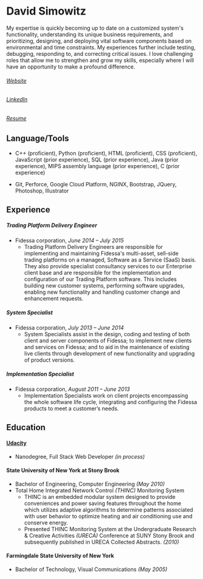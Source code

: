 David Simowitz
==============
My expertise is quickly becoming up to date on a customized system's functionality, understanding its unique business requirements, and prioritizing, designing, and deploying vital software components based on environmental and time constraints. My experiences further include testing, debugging, responding to, and correcting critical issues. I love challenging roles that allow me to strengthen and grow my skills, especially where I will have an opportunity to make a profound difference.
###### [Website](http://www.davidsimowitz.com)
###### [LinkedIn](https://www.linkedin.com/in/davidsimowitz)
###### [Resume](https://github.com/davidsimowitz/about-me/blob/master/david_simowitz_resume.pdf)


Language/Tools
--------------
- C++ (proficient), Python (proficient), HTML (proficient), CSS (proficient), JavaScript (prior experience), SQL (prior experience), Java (prior experience), MIPS assembly language (prior experience), C (prior experience)

- Git, Perforce, Google Cloud Platform, NGINX, Bootstrap, JQuery, Photoshop, Illustrator


Experience
----------
##### Trading Platform Delivery Engineer
- Fidessa corporation, _June 2014 – July 2015_
    - Trading Platform Delivery Engineers are responsible for implementing and maintaining Fidessa's multi-asset, sell-side trading platforms on a managed, Software as a Service (SaaS) basis. They also provide specialist consultancy services to our Enterprise client base and are responsible for the implementation and configuration of our Trading Platform software. This includes building new customer systems, performing software upgrades, enabling new functionality and handling customer change and enhancement requests.


##### System Specialist
- Fidessa corporation, _July 2013 – June 2014_
    - System Specialists assist in the design, coding and testing of both client and server components of Fidessa; to implement new clients and services on Fidessa; and to aid in the maintenance of existing live clients through development of new functionality and upgrading of product versions.


##### Implementation Specialist
- Fidessa corporation, _August 2011 – June 2013_
    - Implementation Specialists work on client projects encompassing the whole software life cycle, integrating and configuring the Fidessa products to meet a customer’s needs.


Education
---------
#### [Udacity](https://www.udacity.com/)
- Nanodegree, Full Stack Web Developer _(in process)_


#### State University of New York at Stony Brook
- Bachelor of Engineering, Computer Engineering _(May 2010)_
- Total Home Integrated Network Control _(THINC)_ Monitoring System
     - THINC is an embedded modular system designed to provide conveniences and power saving features throughout the home which utilizes adaptive algorithms to determine patterns associated with user behavior to optimize heating and air conditioning use and conserve energy.
     - Presented THINC Monitoring System at the Undergraduate Research & Creative Activities _(URECA)_ Conference at SUNY Stony Brook and subsequently published in URECA Collected Abstracts. _(2010)_


#### Farmingdale State University of New York
- Bachelor of Technology, Visual Communications _(May 2005)_
